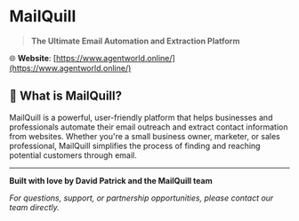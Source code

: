 # MailQuill

> **The Ultimate Email Automation and Extraction Platform**

🌐 **Website**: [https://www.agentworld.online/](https://www.agentworld.online/)

## 🎯 What is MailQuill?

MailQuill is a powerful, user-friendly platform that helps businesses and professionals automate their email outreach and extract contact information from websites. Whether you're a small business owner, marketer, or sales professional, MailQuill simplifies the process of finding and reaching potential customers through email.

---

**Built with love by David Patrick and the MailQuill team**

*For questions, support, or partnership opportunities, please contact our team directly.*
